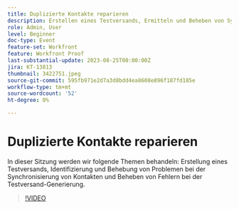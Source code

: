 ```yaml
---
title: Duplizierte Kontakte reparieren
description: Erstellen eines Testversands, Ermitteln und Beheben von Synchronisierungsproblemen bei Kontakten und Beheben von Fehlern bei der Testversand-Generierung.
role: Admin, User
level: Beginner
doc-type: Event
feature-set: Workfront
feature: Workfront Proof
last-substantial-update: 2023-08-25T00:00:00Z
jira: KT-13813
thumbnail: 3422751.jpeg
source-git-commit: 595fb971e2d7a3d8bdd4ea8608e896f187fd185e
workflow-type: tm+mt
source-wordcount: '52'
ht-degree: 0%

---
```



# Duplizierte Kontakte reparieren

In dieser Sitzung werden wir folgende Themen behandeln: Erstellung eines Testversands, Identifizierung und Behebung von Problemen bei der Synchronisierung von Kontakten und Beheben von Fehlern bei der Testversand-Generierung.

>[!VIDEO](https://video.tv.adobe.com/v/3422751/?learn=on)
